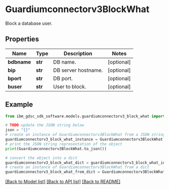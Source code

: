 # Guardiumconnectorv3BlockWhat

Block a database user.

## Properties

Name | Type | Description | Notes
------------ | ------------- | ------------- | -------------
**bdbname** | **str** | DB name. | [optional] 
**bip** | **str** | DB server hostname. | [optional] 
**bport** | **str** | DB port. | [optional] 
**buser** | **str** | User to block. | [optional] 

## Example

```python
from ibm_gdsc_sdk_software.models.guardiumconnectorv3_block_what import Guardiumconnectorv3BlockWhat

# TODO update the JSON string below
json = "{}"
# create an instance of Guardiumconnectorv3BlockWhat from a JSON string
guardiumconnectorv3_block_what_instance = Guardiumconnectorv3BlockWhat.from_json(json)
# print the JSON string representation of the object
print(Guardiumconnectorv3BlockWhat.to_json())

# convert the object into a dict
guardiumconnectorv3_block_what_dict = guardiumconnectorv3_block_what_instance.to_dict()
# create an instance of Guardiumconnectorv3BlockWhat from a dict
guardiumconnectorv3_block_what_from_dict = Guardiumconnectorv3BlockWhat.from_dict(guardiumconnectorv3_block_what_dict)
```
[[Back to Model list]](../README.md#documentation-for-models) [[Back to API list]](../README.md#documentation-for-api-endpoints) [[Back to README]](../README.md)


